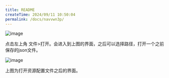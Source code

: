 ```yaml
---
title: README
createTime: 2024/09/11 10:50:04
permalink: /docs/navvwn3p/
---
```


![image](5.PNG)

点击左上角 文件>打开。会进入到上图的界面，之后可以选择路径，打开一个之前保存的json文件。

![image](5-1.PNG)

上图为打开资源配置文件之后的界面。